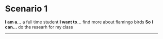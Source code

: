 # Scenario 1

**I am a…** a full time student
**I want to…** find more about flamingo birds
**So I can…** do the researh for my class

---

